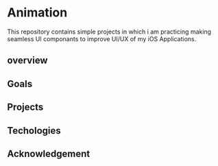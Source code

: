 # Animation

This repository contains simple projects in which i am practicing making seamless UI componants to improve UI/UX of my iOS Applications.
## overview

## Goals

## Projects

## Techologies

## Acknowledgement


